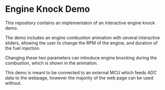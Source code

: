 # Engine Knock Demo

This repository contains an implementaton of an interactive engine knock demo.

The demo includes an engine combustion animation with several interactive sliders, allowing the user to change the RPM of the engine, and duration of the fuel injection.

Changing these two parameters can introduce engine knocking during the combustion, which is shown in the animation.

This demo is meant to be connected to an external MCU which feeds ADC data to the webpage, however the majority of the web page can be used without.

